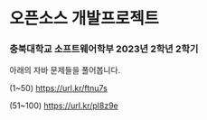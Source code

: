 # 오픈소스 개발프로젝트
### 충북대학교 소프트웨어학부 2023년 2학년 2학기

아래의 자바 문제들을 풀어봅니다.


(1~50)    https://url.kr/ftnu7s


(51~100)  https://url.kr/pl8z9e
